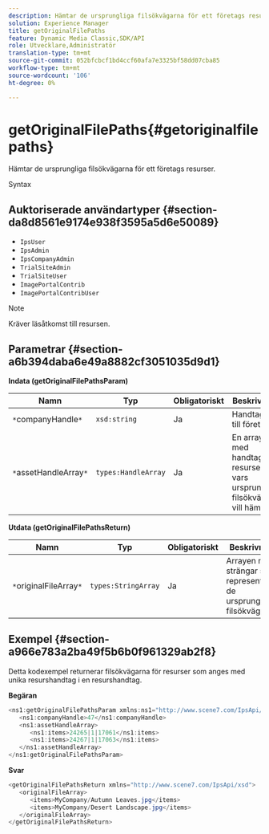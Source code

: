 ```yaml
---
description: Hämtar de ursprungliga filsökvägarna för ett företags resurser.
solution: Experience Manager
title: getOriginalFilePaths
feature: Dynamic Media Classic,SDK/API
role: Utvecklare,Administratör
translation-type: tm+mt
source-git-commit: 052bfcbcf1bd4ccf60afa7e3325bf58dd07cba85
workflow-type: tm+mt
source-wordcount: '106'
ht-degree: 0%

---
```



# getOriginalFilePaths{#getoriginalfilepaths}

Hämtar de ursprungliga filsökvägarna för ett företags resurser.

Syntax

## Auktoriserade användartyper {#section-da8d8561e9174e938f3595a5d6e50089}

* `IpsUser`
* `IpsAdmin`
* `IpsCompanyAdmin`
* `TrialSiteAdmin`
* `TrialSiteUser`
* `ImagePortalContrib`
* `ImagePortalContribUser`

>[!NOTE]
>
>Kräver läsåtkomst till resursen.

## Parametrar {#section-a6b394daba6e49a8882cf3051035d9d1}

**Indata (getOriginalFilePathsParam)**

| Namn | Typ | Obligatoriskt | Beskrivning |
|---|---|---|---|
| `*`companyHandle`*` | `xsd:string` | Ja | Handtaget till företaget. |
| `*`assetHandleArray`*` | `types:HandleArray` | Ja | En array med handtag till resurser vars ursprungliga filsökväg du vill hämta. |

**Utdata (getOriginalFilePathsReturn)**

| Namn | Typ | Obligatoriskt | Beskrivning |
|---|---|---|---|
| `*`originalFileArray`*` | `types:StringArray` | Ja | Arrayen med strängar som representerar de ursprungliga filsökvägarna. |

## Exempel {#section-a966e783a2ba49f5b6b0f961329ab2f8}

Detta kodexempel returnerar filsökvägarna för resurser som anges med unika resurshandtag i en resurshandtag.

**Begäran**

```java
<ns1:getOriginalFilePathsParam xmlns:ns1="http://www.scene7.com/IpsApi/xsd">
   <ns1:companyHandle>47</ns1:companyHandle>
   <ns1:assetHandleArray>
      <ns1:items>24265|1|17061</ns1:items>
      <ns1:items>24267|1|17063</ns1:items>
   </ns1:assetHandleArray>
</ns1:getOriginalFilePathsParam>
```

**Svar**

```java
<getOriginalFilePathsReturn xmlns="http://www.scene7.com/IpsApi/xsd">
   <originalFileArray>
      <items>MyCompany/Autumn Leaves.jpg</items>
      <items>MyCompany/Desert Landscape.jpg</items>
   </originalFileArray>
</getOriginalFilePathsReturn>
```

